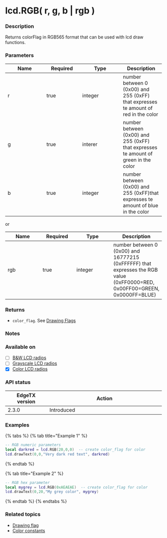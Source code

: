 # lcd.RGB( r, g, b | rgb )

### Description

Returns colorFlag in RGB565 format that can be used with lcd draw functions.

### Parameters

<table><thead><tr><th width="109">Name</th><th width="99" data-type="checkbox">Required</th><th width="115">Type</th><th>Description</th></tr></thead><tbody><tr><td>r</td><td>true</td><td>integer</td><td>number between 0 (0x00) and 255 (0xFF) that expresses te amount of red in the color</td></tr><tr><td>g</td><td>true</td><td>interer</td><td>number between (0x00) and 255 (0xFF) that expresses te amount of green in the color</td></tr><tr><td>b</td><td>true</td><td>integer</td><td>number between (0x00) and 255 (0xFF)that expresses te amount of blue in the color</td></tr></tbody></table>

or

<table><thead><tr><th width="109">Name</th><th width="99" data-type="checkbox">Required</th><th width="115">Type</th><th>Description</th></tr></thead><tbody><tr><td>rgb</td><td>true</td><td>integer</td><td>number between 0 (0x00) and 16777215 (0xFFFFFF) that expresses the RGB value (0xFF0000=RED, 0x00FF00=GREEN, 0x0000FF=BLUE)</td></tr></tbody></table>

### Returns

* `color_flag`.   See [Drawing Flags](../../lua-api-programming/drawing-flags-and-colors.md)

### Notes

### Available on

* [ ] [B\&W LCD radios](../../overview/radios/#radios-with-b-and-w-lcd-screen)
* [ ] [Grayscale LCD radios](../../overview/radios/#radios-with-grayscale-lcd-screen)
* [x] [Color LCD radios](../../overview/radios/#radios-with-color-lcd-screen)

### API status

<table><thead><tr><th width="166">EdgeTX version</th><th width="573">Action</th></tr></thead><tbody><tr><td>2.3.0</td><td>Introduced</td></tr></tbody></table>

### Examples&#x20;

{% tabs %}
{% tab title="Example 1" %}
```lua
-- RGB numeric parameters
local darkred = lcd.RGB(20,0,0)  -- create color_flag for color
lcd.drawText(0,0,"Very dark red text", darkred)
```
{% endtab %}

{% tab title="Example 2" %}
```lua
-- RGB hex parameter
local mygrey = lcd.RGB(0xAEAEAE)  -- create color_flag for color
lcd.drawText(0,20,"My grey color", mygrey)
```
{% endtab %}
{% endtabs %}

### Related topics

* [Drawing flag](../../lua-api-programming/drawing-flags-and-colors.md)
* [Color constants](../constants/color-constants.md)
